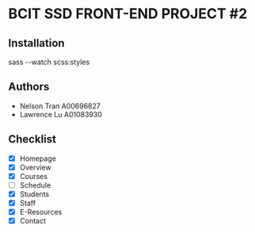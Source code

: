 # BCIT SSD FRONT-END PROJECT #2

## Installation

sass --watch scss:styles

## Authors
- Nelson Tran A00696827
- Lawrence Lu A01083930

## Checklist
- [x] Homepage
- [x] Overview
- [x] Courses
- [ ] Schedule
- [x] Students
- [x] Staff
- [x] E-Resources
- [x] Contact